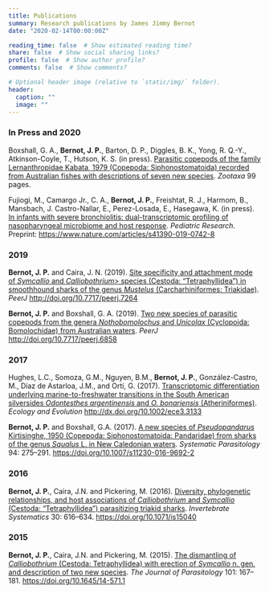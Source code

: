 ```yaml
---
title: Publications
summary: Research publications by James Jimmy Bernot
date: "2020-02-14T00:00:00Z"

reading_time: false  # Show estimated reading time?
share: false  # Show social sharing links?
profile: false  # Show author profile?
comments: false  # Show comments?

# Optional header image (relative to `static/img/` folder).
header:
  caption: ""
  image: ""
---
```


### In Press and 2020    

Boxshall, G. A., <b>Bernot, J. P.</b>, Barton, D. P., Diggles, B. K., Yong, R. Q.-Y., Atkinson-Coyle, T., Hutson, K. S. (in press). <u>Parasitic copepods of the family Lernanthropidae Kabata, 1979 (Copepoda: Siphonostomatoida) recorded from Australian fishes with descriptions of seven new species</u>. <i>Zootaxa</i> 99 pages. 

Fujiogi, M., Camargo Jr., C. A., <b>Bernot, J. P.</b>, Freishtat, R. J., Harmom, B., Mansbach, J. Castro-Nallar, E., Perez-Losada, E., Hasegawa, K. (in press). <u>In infants with severe bronchiolitis: dual-transcriptomic profiling of nasopharyngeal microbiome and host response</u>. <i>Pediatric Research</i>. Preprint: https://www.nature.com/articles/s41390-019-0742-8

### 2019 

<b>Bernot, J. P.</b> and Caira, J. N. (2019). <u>Site specificity and attachment mode of <i>Symcallio</i> and <i>Calliobothrium</i>> species (Cestoda: “Tetraphyllidea”) in smoothhound sharks of the genus <i>Mustelus</i> (Carcharhiniformes: Triakidae)</u>. <i>PeerJ</i> http://doi.org/10.7717/peerj.7264

<b>Bernot, J. P.</b> and Boxshall, G. A. (2019). <u>Two new species of parasitic copepods from the genera <i>Nothobomolochus</i> and <i>Unicolax</i> (Cyclopoida: Bomolochidae)  from Australian waters</u>. <i>PeerJ</i> http://doi.org/10.7717/peerj.6858

### 2017

Hughes, L.C., Somoza, G.M., Nguyen, B.M., <b>Bernot, J. P.</b>, González-Castro, M., Díaz de Astarloa, J.M., and Ortí, G. (2017). <u>Transcriptomic differentiation underlying marine-to-freshwater transitions in the South American silversides <i>Odontesthes argentinensis</i> and <i>O. bonariensis</i> (Atheriniformes)</u>. <i>Ecology and Evolution</i> http://dx.doi.org/10.1002/ece3.3133

<b>Bernot, J. P.</b> and Boxshall, G.A. (2017). <u>A new species of <i>Pseudopandarus</i> Kirtisinghe, 1950 (Copepoda: Siphonostomatoida: Pandaridae) from sharks of the genus <i>Squalus</i> L. in New Caledonian waters</u>. <i>Systematic Parasitology</i> 94: 275–291. https://doi.org/10.1007/s11230-016-9692-2

### 2016

<b>Bernot, J. P.</b>, Caira, J.N. and Pickering, M. (2016). <u>Diversity, phylogenetic relationships, and host associations of <i>Calliobothrium</i> and <i>Symcallio</i> (Cestoda: “Tetraphyllidea”) parasitizing triakid sharks</u>. <i>Invertebrate Systematics</i> 30: 616–634. https://doi.org/10.1071/is15040

### 2015
<b>Bernot, J. P.</b>, Caira, J.N. and Pickering, M. (2015). <u>The dismantling of <i>Calliobothrium</i> (Cestoda: Tetraphyllidea) with erection of <i>Symcallio</i> n. gen. and description of two new species</u>. <i>The Journal of Parasitology</i> 101: 167–181. https://doi.org/10.1645/14-571.1
